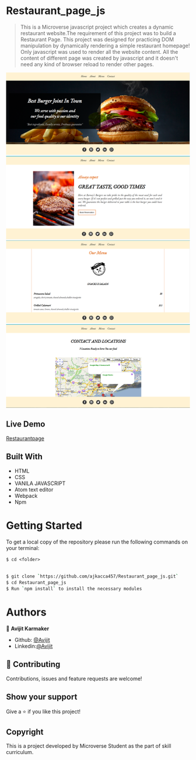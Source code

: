 # Restaurant_page_js

> This is a Microverse javascript project which creates a dynamic restaurant website.The requirement of this project was to build a Restaurant Page. This project was designed for practicing DOM manipulation by dynamically rendering a simple restaurant homepage! Only javascript was used to render all the website content. All the content of different page was created by javascript and it doesn't need any kind of browser reload to render other pages.  


![screenshot](./src/images/interface1.png)
![screenshot](./src/images/interface2.png)
![screenshot](./src/images/interface3.png)
![screenshot](./src/images/interface4.png)


## Live Demo

[Restaurantpage](https://blazeburger.netlify.app/)

## Built With

- HTML
- CSS
- VANILA JAVASCRIPT
- Atom text editor
- Webpack
- Npm

# Getting Started

To get a local copy of the repository please run the following commands on your terminal:

```
$ cd <folder>
```

```bash

$ git clone `https://github.com/ajkacca457/Restaurant_page_js.git`
$ cd Restaurant_page_js
$ Run `npm install` to install the necessary modules

```

# Authors

👤 **Avijit Karmaker**

- Github: [@Avijit](https://github.com/ajkacca457)
- Linkedin:[@Avijit](https://www.linkedin.com/in/avijit-karmaker-8738a54)

## 🤝 Contributing

Contributions, issues and feature requests are welcome!

## Show your support

Give a ⭐️ if you like this project!

## Copyright
This is a project developed by Microverse Student as the part of skill curriculum.

